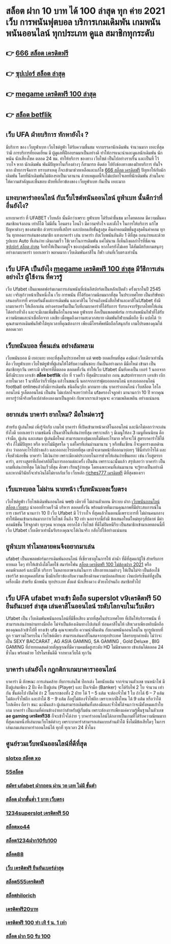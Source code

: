 # สล็อต ฝาก 10 บาท ได้ 100 ล่าสุด ทุก ค่าย 2021 เว็บ  การพนันฟุตบอล  บริการเกมเดิมพัน เกมพนัน พนันออนไลน์ ทุกประเภท ดูแล  สมาชิกทุกระดับ 

## 👉 [666 สล็อต เครดิตฟรี](https://www.ufaeat.com/regis-ufabet-master-free/)
## 👉 [ซุปเปอร์ สล็อต ล่าสุด](https://www.ufaeat.com/ufabet-master-login/)
## 👉 [megame เครดิตฟรี 100 ล่าสุด](https://www.ufaeat.com/)
## 👉 [สล็อต betflik](https://www.ufaeat.com/ufabet-master-login/)

## เว็บ UFA ฝ่ายบริการ  ทักหายังไง ?

มีบริการ ของ เว็บยูฟ่าเบท เว็บไซต์ยูฟ่า ได้รับความชื่นชม จากบรรดานักเดิมพัน  จำนวนมาก เยอะที่สุด  ว่ามี การบริการที่ยอดเยี่ยม  มี ผู้ดูแลที่ฝึกอบรมมาเป็นอย่างดี ทำให้การแนะนำและดูแลนักเดิมพัน นักพนัน นักเสี่ยงโชค  ตลอด 24 ชม.  ทำให้บริการ ของทาง เว็บไซต์ เป็นไปอย่างราบรื่น และเป็นที่ ไว้วางใจ  หาก นักเดิมพัน พันมีปัญหาในเรื่องต่างๆ ก็สามารถ ติดต่อ  ไปยังช่องทางของฝ่ายบริการ   ทันใจ หาก ฝ่ายการจัดการ  ทราบสาเหตุ ก็จะเข้ามาช่วยเหลือและแก้ไข [666 สล็อต เครดิตฟรี](https://www.ufaeat.com/ufabet-master-login/) ปัญหาให้กับนักเดิมพัน  โดยที่นักเดิมพันไม่ต้องรอเป็นเวลานาน ด้วยเหตุผลนี้จึงไม่แปลกใจเลยที่นักเดิมพัน ส่วนใดจะให้ความสำคัญและชื่นชอบ ฝ่ายที่เกี่ยวข้องของ เว็บยูฟ่าเบท  กันเป็น  เยอะมาก 


## แทงบาคาร่าออนไลน์  กับเว็บไซต์พนันออนไลน์  ยูฟ่าเบท   นั้นดีกว่าที่อื่นยังไง?

แทงบาคาร่า ที่ UFABET เว็บหลัก นั้นดีกว่าเพราะ ยูฟ่าเบท  ได้รับคำชื่นชม มาโดยตลอด มีความมั่นคง สมาชิกแจ้งถอน เท่าก็ได้ ไม่มีอั้น โอนตรง โอนไว มีความจริงใจ และตั้งใจ ในการให้บริการ แก้ไข ปัญหาต่างๆ ของสมาชิก ด้วยระบบที่เสถียร และปลอดภัยขั้นสูงสุด คืนค่าคอมมิชชั่นสูงสุดคืนค่าคอม  ทุกวัน ทุกยอดการเล่นของสมาชิก แทงบาคาร่า   เล่น บาคาร่า  กับเว็บพนันอันดับ 1 ดีที่สุด ถอนง่ายและด้วยรูปแบบ Auto ที่เล่นง่าย เดินเกมเร็ว ใช้เวลาในการเดิมพัน แค่ไม่นาน ก็เห็นถึงผลกำไรที่ชัดเจน [ซุปเปอร์ สล็อต ล่าสุด](https://www.ufaeat.com/) จึงทำให้เป็นเกมคู่ใจ ของกลุ่มนักพนัน หากใครยังไม่เคย ได้สัมผัสกับเกมสนุกๆ อย่างเกมบาคาร่า บอกเลยว่า พลาดมาก  เว็บเดิมพันคาสิโน กีฬา เล่นที่เว็บตรงเท่านั้น


## เว็บ UFA เป็นยังไง [megame เครดิตฟรี 100 ล่าสุด](https://www.ufaeat.com/ufabet-master-login/) มีวีธีการเล่นอย่างไร ผู้ใช้งาน ที่ควรรู้ 

 เว็บ Ufabet เป็นแพลตฟอร์มเกมการเล่นพนันที่เน้นอีสปอร์ตเป็นหลักเปิดตัว ครั้งแรกในปี 2545 และ เจริญก้าวหน้าเป็นหนึ่งใน เว็บ การพนัน ที่ได้รับความนิยมมากที่สุด ในประเทศไทย เป็นบริษัทนำเสนอบริการที่ ครบครันตั้งแต่การเดิมพัน และคาสิโน ไปจนถึงหนังสือกีฬาและคาสิโนUfabet ยังมีเกมบาคาร่า ให้เลือกเล่น อย่างครบครันเป็นเว็บที่เกมบาคาร่าที่ได้รับการ รับรองจากรัฐบาลไทยให้เล่นได้อย่างทั่วถึง และจะมีเกมเพิ่มขึ้นอีกในอนาคต ยูฟ่าเบท ถือเป็นแพลตฟอร์ม การเล่นพนันกีฬาที่ได้รับความนิยมและน่าเชื่อถือจาก เอเชีย เมื่อพูดถึงความสะดวกสบาย เดิมพันกีฬาบนมือถือ ซึ่ง แปลได้ ว่าคุณสามารถเดิมพันกีฬาได้ทุกเวลาที่คุณต้องการ เพียงมีโทรศัพท์มือถือก็สนุกกับ เกมโปรดของคุณได้ตลอดเวลา


## เว็บพนันบอล ที่คนเล่น  อย่างล้มหลาม

 เว็บพนันบอล มี เยอะแยะ เยอะที่สุดในประเทศไทย แต่ web  ยอดเยี่ยมที่สุด คงมีแค่ เว็บเดียวเท่านั้นคือ เว็บยูฟ่าเบท เว็บไซต์ยูฟ่าที่ผู้เล่นให้ได้รับความชื่นชอบ  กันเป็นอย่างมาก มีมือใหม่ เข้ามา เป็นสมาชิกทุกวัน เพราะมี บริหารที่ดีตลอด ตลอดทั้งวัน  ทำให้เว็บ Ufabet นั้นยังคงเป็น เบอร์ 1 นอกจากนี้ยังมีระบบ เอาเข้า  **สล็อต betflik** เบิก ที่ รวดเร็ว ที่สุดมีระบบฝาก  ถอน  autoทำรายการ เอาเข้า  เบิก ภายในเวลา 1 นาทีถือว่าเร็วที่สุด แล้วในขณะนี้ นอกจากการฟุตบอลออนไลน์ แทงบอลออนไลน์ football onlineแล้วยังมีการเดิมพัน ชนิดอื่นๆอีก มากมาย   เช่น  บาคาร่าออนไลน์   เว็บสล็อต  ไฮโลออนไลน์   รูเล็ตออนไลน์   เป็นต้น ไม่แปลกใจเลยว่าทำไม ufaครองใจลูกค้า มานานกว่า 10 ปี หากคุณอยากรู้ว่าดีจริงหรือเปล่าต้องลองมาเป็นลูกค้า กับพวกเราแล้วคุณจะ ความเพลิดเพลิน อย่างแน่นอน


## อยากเล่น บาคาร่า ยากไหม? มือใหม่ควรรู้

สำหรับ ผู้เล่นใหม่   เพิ่งรู้จักกับ เกมไพ่ บาคาร่า ที่เปิดเข้ามาหน้าคาสิโนออนไลน์ และนึกไม่ออกว่าจะเล่นยังไงดี บอกเลยว่า เกมชนิดนี้ เป็นคาสิโนที่เล่นง่ายที่สุด เพราะหลัก ๆ มีเมนูให้ลง 3 เมนูที่คนนิยม คือ เจ้ามือ, ผู้เล่น และเสมอ ผู้เล่นมือใหม่  สามารถแทงสุ่มแบบไม่คิดอะไรมาก  หรือจะใช้ สูตรบาคาร่าใช้ได้จริง ก็ไม่มีปัญหา หรือ หากไม่มีสูตรใด ๆ แต่ใครที่เล่นผ่านมานาน ๆ หรือขั้นเซียน ก็จะดูตารางผลด้านล่าง ว่าออกอะไรไปบ้างแล้ว และออกอะไรบ่อยที่สุด เขาก็จะตามหน้าที่ออกมาบ่อยๆ วิธีนี้ทำกำไรได้ และเจ็บตัวน้อยขึ้น บาคาร่า ได้เงินง่าย  เพราะมีองค์ประกอบในการช่วยให้เล่นง่ายขึ้นเยอะ เช่น เว็บสูตรบาคาร่า, ตารางสูตรที่เก็บค่าสถิติในการออกแต่ละครั้ง เป็นต้น เพรราะฉะนั้นแล้ว สรุปเลยว่า บาคาร่า เป็นเกมที่เล่นง่ายที่สุด ได้เงินเร็วที่สุด ศึกษา เรียนรู้ง่ายสุด โดยเฉพาะคนที่เล่นมานาน จะรู้ทางเป็นอย่างดี และหากมีวินัยก็จะทำเงินได้ไม่ยากกับเว็บ เว็บหลัก [riches777 เครดิตฟรี](https://www.ufaeat.com/ทางเข้ายูฟ่าเบท-ufabet/) ดีที่สุดของเรา



##  เว็บแทงบอล ไม่ผ่าน นายหน้า  เว็บพนันบอลเว็บตรง 

 เว็บไซต์ยูฟ่า เว็บไซต์เดิมพันออนไลน์  web เดียวที่ ไม่ผ่านตัวแทน มีระบบ ฝาก  [เว็บพนันออนไลน์ สล็อต เว็บตรง](https://www.ufaeat.com/credit-free-50/)  นำออกที่รวดเร็วมี บริหาร ตลอดทั้งวัน พร้อมด้วยทีมงานคุณภาพที่มีประสบการณ์ในการ เซอร์วิส นานกว่า  10 ปี เว็บ Ufabet มี ไว้วางใจ  ที่สุดแล้วในตอนนี้เพราะการที่ ไม่ผ่านคนกลาง ทำให้มีคนเข้ามาเล่นมากกว่าเว็บไซต์ อื่นถึง 10 เท่า นอกจากนี้ยังมี ข้อเสนอใหม่ใหม่ทุกๆสัปดาห์ มีค่าคอมมิชชั่น ให้จลูกค้า ทุกๆคน หากคุณ อยากได้  เว็บไซต์ ที่ดีไม่ปิดหนีรีบ เป็นสมาชิกเข้ามาเลยตอนนี้ที่เว็บ Ufabet  เว็บเดียวเท่านั้นรับรองคุณจะได้เงินจริง กลับไปใช้อย่างแน่นอน 

## ยูฟ่าเบท ทำไมหลายคนจึงอยากมาเล่น

ufabet  เป็นแพลตฟอร์มการเดิมพันออนไลน์ ที่เชี่ยวชาญในการให้ ค่าน้ำ ที่ดีที่สุดแก่ผู้ใช้ สำหรับการทายผล ใดๆ   ทำให้เข้าถึงได้โดยใช้  สมาร์ทโฟน [สล็อต เครดิตฟรี 100 ไม่ต้องฝาก 2021](https://www.ufaeat.com/credit-free-50/) หรือคอมพิวเตอร์ และมีให้ บริการ ในหลายภาษาเล่นในการ  เสี่ยงทายเกมต่างๆ  ให้เป็นไม่จำ เป็นต้องใช้ เซอร์วิส ของบุคคลที่สาม ซึ่งมักเกี่ยวข้องกับความเสี่ยงด้านความปลอดภัยและ  เงินเปอร์เซ็นต์ที่สูงป็นเครื่องมือ สำหรับ นักพนัน ทุกประเภท ตั้งแต่ นักเสี่ยงดวง ตัวยงไปจนถึง สมาชิกทั่วไป

## เว็บ UFA  ufabet ทางเข้า มือถือ **superslot v9เครดิตฟรี 50 ยืนยันเบอร์ ล่าสุด** เล่นคาสิโนออนไลน์  ระดับโลกจบในเว็บเดียว 

Ufabet เป็น เว็บเดิมพันพนันออนไลน์ที่มีชื่อเสียง มากที่สุดในประเทศไทย ที่เปิดให้บริการพนัน ที่สามารถเล่นง่ายผ่านทางมือถือ ไม่จำเป็นต้องเดินทางไปเล่นที่ บ่อนคาสิโนให้ เสียเวลาเพียงหยิบมือถือของคุณแล้วเข้าไปที่ ทางเข้า ufa คุณจะพบกับ ความน่าตื่นเต้น กับเกมพนันออนไลน์ใน ทุกรูปแบบที่ถูก รวมรวมไว้ครบใน เว็บไซค์เดียว สามารถเล่นคาสิโนสดจากทุกประเทศ ได้ครบทุกค่ายดัง  ไม่ว่าจะเป็น SEXY BACCARAT , AG ASIA GAMING, SA GAMING , Gold Deluxe , BIG GAMING ที่ถ่ายทอดสดด้วยสัญญาณที่มีความคมชัดสูงระดับ HD ไม่มีขาดหาย  เข้าเล่นได้ตลอด 24 ชั่วโมง พร้อมด้วย โปรโมรชั่นดีดี จากทางเว็บได้ ทุกวัน


##  บาคาร่า เล่นยังไง กฎกติกาเกมบาคาราออนไลน์

บาคาร่า มี  ลักษณะ  การเล่นคล้าย กับการเล่นไพ่ ป๊อกเด้ง โดยนับแต้ม จากจำนวนตัวเลข บนหน้าไพ่ มีฝั่งผู้เล่นเพียง 2 ฝั่ง คือ ฝั่งผู้เล่น (Player)  และ ฝั่งเจ้ามือ (Banker) จะได้รับไพ่ 2 ใบ จำนวน เท่ากัน  ขั้นต่อไป  เปิดไพ่ ถ้า 2 ใบแรกของทั้ง 2 ฝ่าย ได้ 1 – 5 แต้ม จะต้องจั่วไพ่ 1 ใบ ถ้าได้ 6 – 7 แต้ม ไม่ต้องจั่วไพ่อีก  และถ้าได้ 8 – 9 แต้ม ก็อยู่ไม่ต้องจั่วไพ่อีก เพราะหากฝั่งไหน ได้ 9 แต้ม หรือว่าได้ ใกล้เคียง ถือว่า ชนะ  ฉะนั้นแล้ว ผู้เล่นสามารถเดิมพันทั้งสองมือและจั่วไพ่ได้จนกว่าจะมีทั้งหมดเก้าใบ   เกม บาคาร่า  เป็นเกมที่ค่อนข้างง่ายกว่าสำหรับผู้เริ่มต้น เพราะต้องการเพียงแค่ความรู้พื้นฐานในตัวเลข **ae gaming เครดิตฟรี38** ก็จะเข้าใจได้ง่าย ๆ บาคาร่าออนไลน์ได้กลายเป็นเกมที่ได้รับความนิยมมากที่สุดเกมหนึ่งที่เล่นบนเว็บไซต์ต่างๆ เพราะบาคาร่าสามารถเล่นแบบส่วนตัวได้ ซึ่งไม่มีข้อเสียใดๆ ในการเล่นเกมเล่นบาคาร่าออนไลน์ได้ ทุกที่ ทุกเวลา 24 ชั่วโมง


## ศูนย์รวมเว็บพนันออนไลน์ที่ดีที่สุด

### [slotxo สล็อต xo](https://atom.io/themes/UFAEAT%20ทางเข้า%20UFABET%20เครดิตฟรี50บาทไม่ต้องฝาก2021%20008%20สล็อต%20สมัครฟรี%20ฟรีเครดิต%20100%)
### [55สล็อต](https://atom.io/themes/UFAEAT%20ทางเข้า%20UFABET%20joker%20สล็อต%208888%20008%20สล็อต%20สมัครฟรี%20ฟรีเครดิต%20100%)
### [สมัคร ufabet ฝากถอน ผ่าน วอ เลท ไม่มี ขั้นต่ํา](https://atom.io/themes/UFAEAT%20ทางเข้า%20UFABET%20เว็บพนันออนไลน์%20สล็อต%20เว็บตรง%20008%20สล็อต%20สมัครฟรี%20ฟรีเครดิต%20100%)
### [สล็อต ฝากขั้นต่ำ 1 บาท เว็บตรง](https://atom.io/themes/UFAEAT%20ทางเข้า%20UFABET%20เว็บ%20เครดิตฟรี%20ยืนยันเบอร์ล่าสุด2021ได้จริง%20008%20สล็อต%20สมัครฟรี%20ฟรีเครดิต%20100%)
### [1234superslot เครดิตฟรี 50](https://atom.io/themes/UFAEAT%20ทางเข้า%20UFABET%20slotxo%20สล็อต%20ฝาก10รับ100%20008%20สล็อต%20สมัครฟรี%20ฟรีเครดิต%20100%)
### [สล็อตxo44](https://atom.io/themes/UFAEAT%20ทางเข้า%20UFABET%20สมาชิกใหม่%20สล็อต%20008%20สล็อต%20สมัครฟรี%20ฟรีเครดิต%20100%)
### [สล็อต1234ฝาก10รับ100](https://atom.io/themes/UFAEAT%20ทางเข้า%20UFABET%20โจ๊กเกอร์%20สล็อต%20008%20สล็อต%20สมัครฟรี%20ฟรีเครดิต%20100%)
### [สล็อต88](https://atom.io/themes/UFAEAT%20ทางเข้า%20UFABET%20เกม%20สล็อต%20888%20ออนไลน์%20ได้%20เงิน%20จริง%20008%20สล็อต%20สมัครฟรี%20ฟรีเครดิต%20100%)
### [เว็บ เครดิตฟรี ยืนยันเบอร์ล่าสุด](https://atom.io/themes/UFAEAT%20ทางเข้า%20UFABET%20สล็อต998%20008%20สล็อต%20สมัครฟรี%20ฟรีเครดิต%20100%)
### [สล็อต555เครดิตฟรี](https://atom.io/themes/UFAEAT%20ทางเข้า%20UFABET%20u31%20เครดิตฟรี%2031%20บาท%20008%20สล็อต%20สมัครฟรี%20ฟรีเครดิต%20100%)
### [สล็อตhilorich](https://atom.io/themes/UFAEAT%20ทางเข้า%20UFABET%20เครดิตฟรี%20ยืนยัน%20ตัว%20ตน%20jili%20008%20สล็อต%20สมัครฟรี%20ฟรีเครดิต%20100%)
### [เครดิตฟรี20บาท](https://atom.io/themes/UFAEAT%20ทางเข้า%20UFABET%20สล็อต%20ถอน%20เข้า%20วอ%20เลท%20ไม่มี%20ขั้นต่ำ%20008%20สล็อต%20สมัครฟรี%20ฟรีเครดิต%20100%)
### [เครดิตฟรี 100 ทำ เทิ ร์ น. 1 เท่า](https://atom.io/themes/UFAEAT%20ทางเข้า%20UFABET%20lucabet%20เครดิตฟรี%20ล่าสุด%20008%20สล็อต%20สมัครฟรี%20ฟรีเครดิต%20100%)
### [สล็อต ฝาก 50 รับ 100](https://atom.io/themes/UFAEAT%20ทางเข้า%20UFABET%20สล็อต%20mgm99tt%20008%20สล็อต%20สมัครฟรี%20ฟรีเครดิต%20100%)